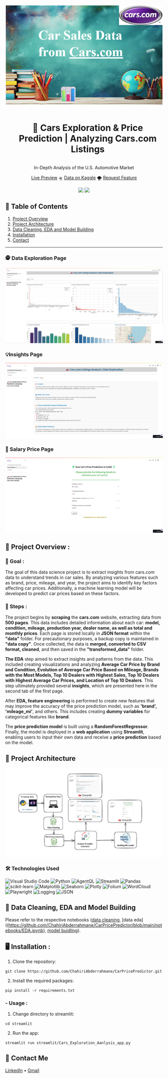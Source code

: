 <div align="center">
  <a href="https://carpricepredictoranalyser-chahiri.streamlit.app/">
    <img src="https://github.com/ChahiriAbderrahmane/CarPricePredictor/blob/main/assets/image_data1.png" alt="Banner" width="720">
  </a>

  <div id="user-content-toc">
    <ul>
      <summary><h1 style="display: inline-block;">🚗 Cars Exploration & Price Prediction | Analyzing Cars.com Listings</h1></summary>
    </ul>
  </div>
  
  <p>In-Depth Analysis of the U.S. Automotive Market</p>
    <a href="https://carpricepredictoranalyser-chahiri.streamlit.app/" target="_blank">Live Preview</a>
    🛸
    <a href="https://www.kaggle.com/datasets/chahiriiscoding/car-sales-data-from-cars-com" target="_blank">Data on Kaggle</a>
    🌪️
    <a href="https://github.com/ChahiriAbderrahmane/CarPricePredictor/issues" target="_blank">Request Feature</a>
</div>
<br>
<div align="center">
      <a href="https://carpricepredictoranalyser-chahiri.streamlit.app/"><img src="https://static.streamlit.io/badges/streamlit_badge_black_white.svg"/></a>
      <img src="https://img.shields.io/github/stars/ChahiriAbderrahmane/CarPricePredictor?color=blue&style=social"/>
</div>

## 📝 Table of Contents

1. [ Project Overview ](#introduction)
2. [ Project Architecture ](#arch)
3. [ Data Cleaning, EDA and Model Building](#dataedamodel)
4. [ Installation ](#installation)
5. [ Contact ](#contact)
<hr>

### 🕵️ Data Exploration Page
![image](https://github.com/ChahiriAbderrahmane/CarPricePredictor/blob/main/assets/1.png)


### 💡Insights Page
![image](https://github.com/ChahiriAbderrahmane/CarPricePredictor/blob/main/assets/2.png)

### 💸 Salary Price Page
![image](https://github.com/ChahiriAbderrahmane/CarPricePredictor/blob/main/assets/3.png)

<a name="introduction"></a>
## 🔬 Project Overview :

### 🎯 Goal :
The goal of this data science project is to extract insights from cars.com data to understand trends in car sales. 
          By analyzing various features such as brand, price, mileage, and year, the project aims to identify key factors 
          affecting car prices. Additionally, a machine learning model will be developed to predict car prices based on these factors. 
          
### 🧭 Steps :
The project begins by **scraping** the **cars.com** website, extracting data from **500 pages**. This data includes detailed information 
         about each car: **model, condition, mileage, production year, dealer name, as well as total and monthly prices**. Each page is stored
         locally in **JSON format** within the **"data"** folder. For precautionary purposes, a backup copy is maintained in **"data copy"**. 
         Once collected, the data is **merged, converted to CSV format, cleaned**, and then saved in the **"transformed_data"** folder.

**The EDA** step aimed to extract insights and patterns from the data. This included creating visualizations and analyzing **Average 
         Car Price by Brand and Condition, Evolution of Average Car Price Based on Mileage, Brands with the Most Models, Top 10 Dealers with 
         Highest Sales, Top 10 Dealers with Highest Average Car Prices, and Location of Top 10 Dealers**.
         This step ultimately provided several **insights**, which are presented here in the second tab of the first page.

After **EDA, feature engineering** is performed to create new features that may improve the accuracy of the price prediction model, 
         such as **'brand', 'mileage_mi'**, and others. This includes creating **dummy variables** for categorical features like **brand**.

The **price prediction model** is built using a **RandomForestRegressor**. Finally, the model is deployed in a **web application** 
         using **Streamlit**, enabling users to input their own data and receive a **price prediction** based on the model.
<a name="arch"></a>

## 📝 Project Architecture

![Project Arch](https://github.com/ChahiriAbderrahmane/CarPricePredictor/blob/main/assets/cars_ds_pworkflow.jpg)

### 🛠️ Technologies Used

![Visual Studio Code](https://img.shields.io/badge/Made%20with-VS%20Code-blue?style=for-the-badge&logo=visualstudiocode&logoColor=white) 
![Python](https://img.shields.io/badge/Python-3670A0?style=for-the-badge&logo=python&logoColor=ffdd54) 
![AgentQL](https://img.shields.io/badge/AgentQL-%43B02A?style=for-the-badge&logo=selenium&logoColor=white) 
![Streamlit](https://img.shields.io/badge/Streamlit-FF4B4B?style=for-the-badge&logo=streamlit&logoColor=white) 
![Pandas](https://img.shields.io/badge/Pandas-%23150458.svg?style=for-the-badge&logo=pandas&logoColor=white) 
![scikit-learn](https://img.shields.io/badge/scikit--learn-%23F7931E.svg?style=for-the-badge&logo=scikit-learn&logoColor=white) 
![Matplotlib](https://img.shields.io/badge/Matplotlib-%23ffffff.svg?style=for-the-badge&logo=matplotlib&logoColor=black) 
![Seaborn](https://img.shields.io/badge/Seaborn-008080?style=for-the-badge&logoColor=white) 
![Plotly](https://img.shields.io/badge/Plotly-3F4F75?style=for-the-badge&logo=plotly&logoColor=white) 
![Folium](https://img.shields.io/badge/Folium-77B829?style=for-the-badge&logo=folium&logoColor=white) 
![WordCloud](https://img.shields.io/badge/WordCloud-%23150458.svg?style=for-the-badge&logoColor=white) 
![Playwright](https://img.shields.io/badge/Playwright-45ba65?style=for-the-badge&logo=playwright&logoColor=white) 
![Logging](https://img.shields.io/badge/Logging-4B0082?style=for-the-badge&logoColor=white) 
![JSON](https://img.shields.io/badge/JSON-000000?style=for-the-badge&logo=json&logoColor=white)

<a name="webscraping"></a>
<a name="dataedamodel"></a>
## 🧹 Data Cleaning, EDA and Model Building

Please refer to the respective notebooks ([data cleaning](https://github.com/ChahiriAbderrahmane/CarPricePredictor/blob/main/notebooks/Cleaning.ipynb), [data eda]((https://github.com/ChahiriAbderrahmane/CarPricePredictor/blob/main/notebooks/EDA.ipynb), [model buidling](https://github.com/ChahiriAbderrahmane/CarPricePredictor/blob/main/notebooks/Prediction_ML.ipynb)).

<a name="installation"></a>

## 🖥️ Installation : 
1. Clone the repository:

```
git clone https://github.com/ChahiriAbderrahmane/CarPricePredictor.git
```

2. Install the required packages:

```
pip install -r requirements.txt
```
### - Usage : 
1. Change directory to streamlit:

```
cd streamlit
```

2. Run the app:

```
streamlit run streamlit/Cars_Exploration_Aanlysis_app.py
```

<a name="contact"></a>
## 📨 Contact Me

[LinkedIn](https://www.linkedin.com/in/abderrahmane-chahiri-151b26237/) •
[Gmail](chahiri.abderrahmane.eng@gmail.com)
